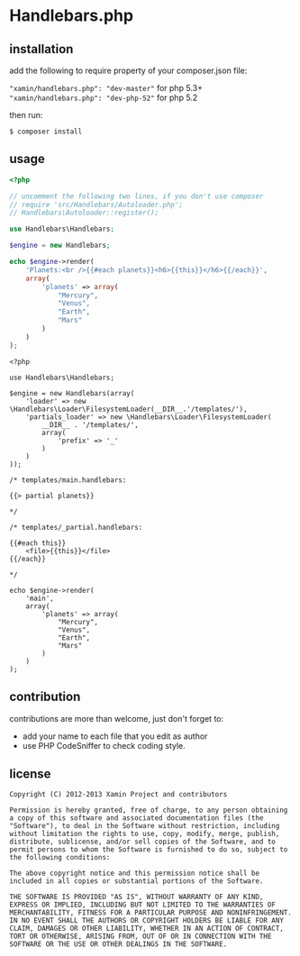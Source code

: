 Handlebars.php
==============

installation
------------

add the following to require property of your composer.json file:

`"xamin/handlebars.php": "dev-master"` for php 5.3+
`"xamin/handlebars.php": "dev-php-52"` for php 5.2

then run:

`$ composer install`

usage
-----

```php
<?php

// uncomment the following two lines, if you don't use composer
// require 'src/Handlebars/Autoloader.php';
// Handlebars\Autoloader::register();

use Handlebars\Handlebars;

$engine = new Handlebars;

echo $engine->render(
    'Planets:<br />{{#each planets}}<h6>{{this}}</h6>{{/each}}',
    array(
        'planets' => array(
            "Mercury",
            "Venus",
            "Earth",
            "Mars"
        )
    )
);
```

```
<?php

use Handlebars\Handlebars;

$engine = new Handlebars(array(
    'loader' => new \Handlebars\Loader\FilesystemLoader(__DIR__.'/templates/'),
    'partials_loader' => new \Handlebars\Loader\FilesystemLoader(
        __DIR__ . '/templates/',
        array(
            'prefix' => '_'
        )
    )
));

/* templates/main.handlebars:

{{> partial planets}}

*/

/* templates/_partial.handlebars:

{{#each this}}
    <file>{{this}}</file>
{{/each}}

*/

echo $engine->render(
    'main',
    array(
        'planets' => array(
            "Mercury",
            "Venus",
            "Earth",
            "Mars"
        )
    )
);
```

contribution
------------

contributions are more than welcome, just don't forget to:

 * add your name to each file that you edit as author
 * use PHP CodeSniffer to check coding style.

license
-------

    Copyright (C) 2012-2013 Xamin Project and contributors

    Permission is hereby granted, free of charge, to any person obtaining a copy of this software and associated documentation files (the "Software"), to deal in the Software without restriction, including without limitation the rights to use, copy, modify, merge, publish, distribute, sublicense, and/or sell copies of the Software, and to permit persons to whom the Software is furnished to do so, subject to the following conditions:

    The above copyright notice and this permission notice shall be included in all copies or substantial portions of the Software.

    THE SOFTWARE IS PROVIDED "AS IS", WITHOUT WARRANTY OF ANY KIND, EXPRESS OR IMPLIED, INCLUDING BUT NOT LIMITED TO THE WARRANTIES OF MERCHANTABILITY, FITNESS FOR A PARTICULAR PURPOSE AND NONINFRINGEMENT. IN NO EVENT SHALL THE AUTHORS OR COPYRIGHT HOLDERS BE LIABLE FOR ANY CLAIM, DAMAGES OR OTHER LIABILITY, WHETHER IN AN ACTION OF CONTRACT, TORT OR OTHERWISE, ARISING FROM, OUT OF OR IN CONNECTION WITH THE SOFTWARE OR THE USE OR OTHER DEALINGS IN THE SOFTWARE.
